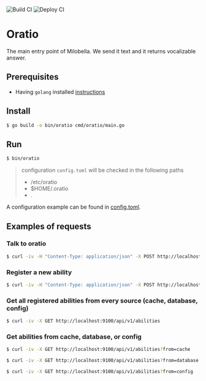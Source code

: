 ![Build CI](https://github.com/milobella/oratio/workflows/Build%20CI/badge.svg)
![Deploy CI](https://github.com/milobella/oratio/workflows/Deploy%20CI/badge.svg)

# Oratio
The main entry point of Milobella. We send it text and it returns vocalizable answer.

## Prerequisites

- Having ``golang`` installed [instructions](https://golang.org/doc/install)

## Install

```bash
$ go build -o bin/oratio cmd/oratio/main.go
```

## Run
```bash
$ bin/oratio
```
> configuration ``config.toml`` will be checked in the following paths
> - /etc/oratio
> - $HOME/.oratio
> - .

A configuration example can be found in [config.toml](./config.toml).

## Examples of requests
### Talk to oratio
```bash
$ curl -iv -H "Content-Type: application/json" -X POST http://localhost:9100/api/v1/talk/text -d '{"text": "Quelle heure il est ? "}'
```

### Register a new ability
```bash
$ curl -iv -H "Content-Type: application/json" -X POST http://localhost:9100/api/v1/abilities -d '{"name": "clock", "intents":["GET_TIME"], "host": "localhost", "port": 10300}'
```

### Get all registered abilities from every source (cache, database, config)
```bash
$ curl -iv -X GET http://localhost:9100/api/v1/abilities
```

### Get abilities from cache, database, or config
```bash
$ curl -iv -X GET http://localhost:9100/api/v1/abilities?from=cache
```
```bash
$ curl -iv -X GET http://localhost:9100/api/v1/abilities?from=database
```
```bash
$ curl -iv -X GET http://localhost:9100/api/v1/abilities?from=config
```
